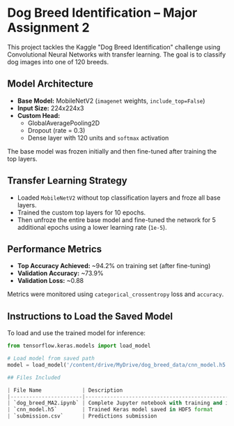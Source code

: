 # Dog Breed Identification – Major Assignment 2

This project tackles the Kaggle "Dog Breed Identification" challenge using Convolutional Neural Networks with transfer learning. The goal is to classify dog images into one of 120 breeds.

## Model Architecture

- **Base Model:** MobileNetV2 (`imagenet` weights, `include_top=False`)
- **Input Size:** 224x224x3
- **Custom Head:**
  - GlobalAveragePooling2D
  - Dropout (rate = 0.3)
  - Dense layer with 120 units and `softmax` activation

The base model was frozen initially and then fine-tuned after training the top layers.

## Transfer Learning Strategy

- Loaded `MobileNetV2` without top classification layers and froze all base layers.
- Trained the custom top layers for 10 epochs.
- Then unfroze the entire base model and fine-tuned the network for 5 additional epochs using a lower learning rate (`1e-5`).

## Performance Metrics

- **Top Accuracy Achieved:** ~94.2% on training set (after fine-tuning)
- **Validation Accuracy:** ~73.9%
- **Validation Loss:** ~0.88

Metrics were monitored using `categorical_crossentropy` loss and `accuracy`.

## Instructions to Load the Saved Model

To load and use the trained model for inference:

```python
from tensorflow.keras.models import load_model

# Load model from saved path
model = load_model('/content/drive/MyDrive/dog_breed_data/cnn_model.h5')

## Files Included

| File Name             | Description                                           |
|-----------------------|-------------------------------------------------------|
| `dog_breed_MA2.ipynb` | Complete Jupyter notebook with training and inference |
| `cnn_model.h5`        | Trained Keras model saved in HDF5 format              |
| `submission.csv`      | Predictions submission                                |
